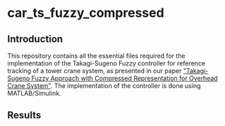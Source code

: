 # car_ts_fuzzy_compressed

## Introduction

This repository contains all the essential files required for the implementation of the Takagi-Sugeno Fuzzy controller for reference tracking of a tower crane system, as presented in our paper ["Takagi-Sugeno Fuzzy Approach with Compressed Representation for Overhead Crane System"]((https://ojs.hust.edu.vn/SendArticle/DownLoadArticle.aspx?ID=sJln8CWswJlgdRhlBArr28iAFVXSH1iZMXxNOiuMARFQ8DEtKZodph0mPviUP%3DO0L/yMwdsvnFK8gB/ezrDC5Ug7F8bGBwzAiCxe/6%3Dq8oKA6Xud5kUCxUoCIYp/rRSHBLpW3EuwTgLll7HWi6/uP%3DrKCWYOTc76vj1GzEEjEn%3D3OHBaVdbxKGZ35gjtnbTj)). The implementation of the controller is done using MATLAB/Simulink. 

## Results
